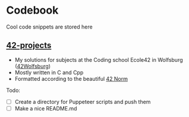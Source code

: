 # Codebook
Cool code snippets are stored here

## [42-projects](https://github.com/cankayadev/codebook)
- My solutions for subjects at the Coding school Ecole42 in Wolfsburg ([42Wolfsburg](https://42wolfsburg.de/de/42-programming-curriculum/))
- Mostly written in C and Cpp
- Formatted according to the beautiful [42 Norm](https://github.com/42School/norminette/blob/master/pdf/en.norm.pdf)

Todo: 
- [ ] Create a directory for Puppeteer scripts and push them 
- [ ] Make a nice README.md
